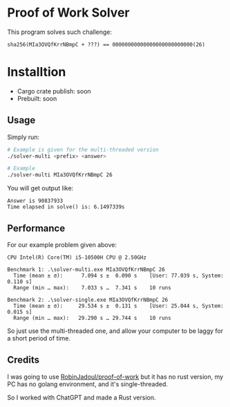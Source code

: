 # Proof of Work Solver

This program solves such challenge:
```
sha256(MIa3OVQfKrrNBmpC + ???) == 00000000000000000000000000(26)
```

# Installtion

- Cargo crate publish: soon
- Prebuilt: soon

## Usage

Simply run:
```bash
# Example is given for the multi-threaded version
./solver-multi <prefix> <answer>

# Example
./solver-multi MIa3OVQfKrrNBmpC 26
```

You will get output like:

```
Answer is 90837933
Time elapsed in solve() is: 6.1497339s
```

## Performance
For our example problem given above:
```
CPU Intel(R) Core(TM) i5-10500H CPU @ 2.50GHz

Benchmark 1: .\solver-multi.exe MIa3OVQfKrrNBmpC 26
  Time (mean ± σ):      7.094 s ±  0.090 s    [User: 77.039 s, System: 0.110 s]
  Range (min … max):    7.033 s …  7.341 s    10 runs

Benchmark 2: .\solver-single.exe MIa3OVQfKrrNBmpC 26
  Time (mean ± σ):     29.534 s ±  0.131 s    [User: 25.044 s, System: 0.015 s]
  Range (min … max):   29.290 s … 29.744 s    10 runs
```
So just use the multi-threaded one, and allow your computer to be laggy for a short period of time.

## Credits
I was going to use [RobinJadoul/proof-of-work](https://github.com/RobinJadoul/proof-of-work/) but it has no rust version, my PC has no golang environment, and it's single-threaded.

So I worked with ChatGPT and made a Rust version.
